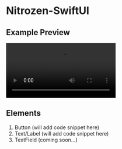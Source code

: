 # Nitrozen-SwiftUI

## Example Preview
![Preview](https://raw.githubusercontent.com/hitendra-gofynd/nitrozen-ios/develop/Example-Nitrozen-SwiftUI/Example-Nitrozen-SwiftUI/Preview%20Content/Example-Preview-1.mp4)


## Elements
1. Button (will add code snippet here)
2. Text/Label (will add code snippet here)
3. TextField (coming soon...)


